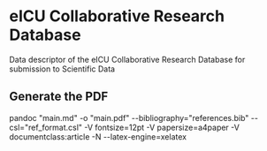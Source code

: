 # eICU Collaborative Research Database

Data descriptor of the eICU Collaborative Research Database for submission to Scientific Data

## Generate the PDF

pandoc "main.md" -o "main.pdf" --bibliography="references.bib" --csl="ref_format.csl" -V fontsize=12pt -V papersize=a4paper -V documentclass:article -N --latex-engine=xelatex 